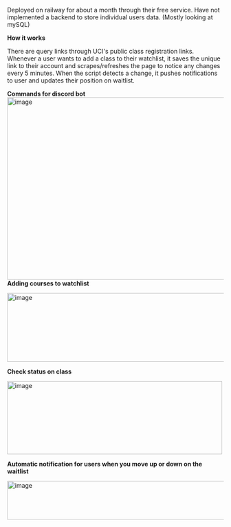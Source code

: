 Deployed on railway for about a month through their free service. Have not implemented a backend to store individual users data. (Mostly looking at mySQL)

**How it works**

There are query links through UCI's public class registration links. Whenever a user wants to add a class to their watchlist, it saves the unique link to their account and scrapes/refreshes the page to notice any changes every 5 minutes. When the script detects a change, it pushes notifications to user and updates their position on waitlist. 

**Commands for discord bot**
<img width="965" height="424" alt="image" src="https://github.com/user-attachments/assets/9f5600be-b4fe-48b4-9240-552604845e6d" />
**Adding courses to watchlist**

<img width="700" height="160" alt="image" src="https://github.com/user-attachments/assets/33284545-c508-4620-b984-b1968f1f2287" />

**Check status on class**

<img width="500" height="170" alt="image" src="https://github.com/user-attachments/assets/bd935191-f44f-4ec2-bc4e-447f37fc0d31" />

**Automatic notification for users when you move up or down on the waitlist**

<img width="546" height="90" alt="image" src="https://github.com/user-attachments/assets/9c608133-1471-4187-8c5d-ec7aecfdd17b" />



